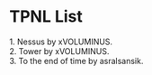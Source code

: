 <title> </title>
<h1> TPNL List </h1>
1. Nessus by xVOLUMINUS.<br>
2. Tower by xVOLUMINUS.<br>
3. To the end of time by asralsansik.<br>
